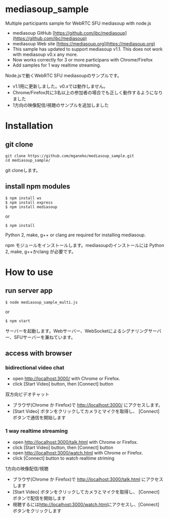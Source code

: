 # mediasoup_sample
Multiple participants sample for WebRTC SFU mediasoup with node.js 

* mediasoup GitHub [https://github.com/ibc/mediasoup](https://github.com/ibc/mediasoup)
* mediasoup Web site [https://mediasoup.org](https://mediasoup.org)
* This sample has updated to support mediasoup v1.1. This does not work with mediasoup v0.x any more.
* Now works correctly for 3 or more participans with Chrome/Firefox
* Add samples for 1 way realtime streaming. 

Node.jsで動くWebRTC SFU mediasoupのサンプルです。

* v1.1用に更新しました。v0.xでは動作しません。
* Chrome/Firefox共に3名以上の参加者の場合でも正しく動作するようになりました
* 1方向の映像配信/視聴のサンプルを追加しました


# Installation

## git clone
```
git clone https://github.com/mganeko/mediasoup_sample.git
cd mediasoup_sample/
```
git cloneします。

## install npm modules

```
$ npm install ws
$ npm install express
$ npm install mediasoup
```
or
```
$ npm install
```

Python 2, make, g++ or clang are required for installing mediasoup.

npm モジュールをインストールします。mediasoupのインストールには Python 2, make, g++かclang が必要です。


# How to use

## run server app
```
$ node mediasoup_sample_multi.js
```
or
```
$ npm start
```

サーバーを起動します。Webサーバー、WebSocketによるシグナリングサーバー、SFUサーバーを兼ねています。


## access with browser

### bidirectional video chat  

* open [http://localhost:3000/](http://localhost:3000/) with Chrome or Firefox.
* click [Start Video] button, then [Connect] button

双方向ビデオチャット

* ブラウザ(Chrome か Firefox)で [http://localhost:3000/](http://localhost:3000/) にアクセスします。
* [Start Video] ボタンをクリックしてカメラとマイクを取得し、 [Connect] ボタンで通信を開始します


### 1 way realtime streaming

* open [http://localhost:3000/talk.html](http://localhost:3000/talk.html) with Chrome or Firefox.
* click [Start Video] button, then [Connect] button
* open [http://localhost:3000/watch.html](http://localhost:3000/watch.html) with Chrome or Firefox.
* click [Connect] button to watch realtime striming

1方向の映像配信/視聴

* ブラウザ(Chrome か Firefox)で [http://localhost:3000/talk.html](http://localhost:3000/talk.html) にアクセスします
* [Start Video] ボタンをクリックしてカメラとマイクを取得し、 [Connect] ボタンで配信を開始します
* 視聴するには[http://localhost:3000/watch.html](http://localhost:3000/watch.html)にアクセスし、[Connect] ボタンをクリックします

